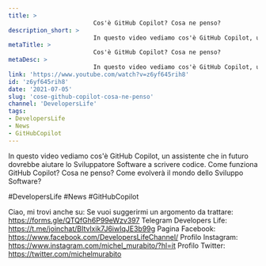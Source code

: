 ```yaml
---
title: > 
                        Cos'è GitHub Copilot? Cosa ne penso?
description_short: > 
                        In questo video vediamo cos'è GitHub Copilot, un assistente che in futuro dovrebbe aiutare lo Sviluppatore Software a scrivere ...
metaTitle: > 
                        Cos'è GitHub Copilot? Cosa ne penso?
metaDesc: > 
                        In questo video vediamo cos'è GitHub Copilot, un assistente che in futuro dovrebbe aiutare lo Sviluppatore Software a scrivere ...
link: 'https://www.youtube.com/watch?v=z6yf645rih8'
id: 'z6yf645rih8'
date: '2021-07-05'
slug: 'cose-github-copilot-cosa-ne-penso'
channel: 'DevelopersLife'
tags: 
- DevelopersLife
- News
- GitHubCopilot
---
```

In questo video vediamo cos'è GitHub Copilot, un assistente che in futuro dovrebbe aiutare lo Sviluppatore Software a scrivere codice. Come funziona GitHub Copilot? Cosa ne penso? Come evolverà il mondo dello Sviluppo Software?

#DevelopersLife #News #GitHubCopilot 

Ciao, mi trovi anche su:
Se vuoi suggerirmi un argomento da trattare: https://forms.gle/QTQfGh6P99eWzv397
Telegram Developers Life: https://t.me/joinchat/BItvlxik7J6iwIqJE3b99g
Pagina Facebook: https://www.facebook.com/DevelopersLifeChannel/
Profilo Instagram: https://www.instagram.com/michel_murabito/?hl=it
Profilo Twitter: https://twitter.com/michelmurabito​